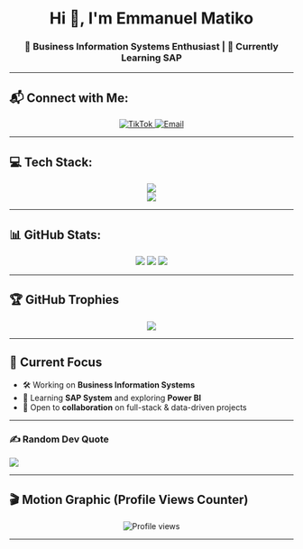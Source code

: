 <h1 align="center">Hi 👋, I'm Emmanuel Matiko</h1>
<h3 align="center">🚀 Business Information Systems Enthusiast | 🌱 Currently Learning SAP</h3>

---

## 📬 Connect with Me:
<p align="center">
  <a href="https://tiktok.com/@.emmatiko" target="_blank">
    <img src="https://img.shields.io/badge/TikTok-%23000000.svg?style=for-the-badge&logo=TikTok&logoColor=white" alt="TikTok"/>
  </a>
  <a href="mailto:emmanuel.kichuki@gmail.com" target="_blank">
    <img src="https://img.shields.io/badge/Email-D14836?style=for-the-badge&logo=gmail&logoColor=white" alt="Email"/>
  </a>
</p>

---

## 💻 Tech Stack:
<p align="center">
  <img src="https://skillicons.dev/icons?i=html,css,js,ts,vue,next,nodejs,express,react,tailwind,vercel,vite,jquery,chartjs,sqlite,docker,npm,yarn,figma,gimp,ai,canva,jwt,electron,expo,tensorflow,powershell" /><br/>
  <img src="https://skillicons.dev/icons?i=powerbi,nvidia,steam" />
</p>

---

## 📊 GitHub Stats:
<p align="center">
  <img src="https://github-readme-stats.vercel.app/api?username=Emmatiko101&theme=radical&show_icons=true&hide_border=false" />
  <img src="https://github-readme-stats.vercel.app/api/top-langs/?username=Emmatiko101&layout=compact&theme=radical&hide_border=false" />
  <img src="https://nirzak-streak-stats.vercel.app/?user=Emmatiko101&theme=radical&hide_border=false" />
</p>

---

## 🏆 GitHub Trophies
<p align="center">
  <img src="https://github-profile-trophy.vercel.app/?username=Emmatiko101&theme=radical&no-frame=true&margin-w=5" />
</p>

---

## 🎯 Current Focus
- 🛠️ Working on **Business Information Systems**
- 🌱 Learning **SAP System** and exploring **Power BI**
- 🤝 Open to **collaboration** on full-stack & data-driven projects

---

### ✍️ Random Dev Quote
![](https://quotes-github-readme.vercel.app/api?type=vetical&theme=radical)

---

## 🎬 Motion Graphic (Profile Views Counter)
<p align="center">
  <img src="https://komarev.com/ghpvc/?username=Emmatiko101&label=Profile%20views&color=0e75b6&style=flat" alt="Profile views"/>
</p>

---

<!-- Proudly created with GPRM (https://gprm.itsvg.in) -->

